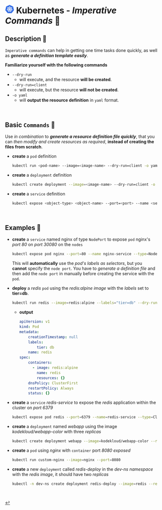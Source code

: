 # <img src="../../00-resources/img/k8s.png" width="30px"> **Kubernetes** - ***Imperative Commands*** 🧙

## **Description** 👀

`Imperative commands` can help in getting one time tasks done quickly, as well as ***generate a definition template easily***.

**Familiarize yourself with the following commands**

* `--dry-run`
  * will execute, and the resource **will be created**.
* `--dry-run=client`
  * will execute, but the resource **will not be created**.
* `-o yaml`
  * will **output the resource definition** in `yaml` format.

<br>

## **Basic** `Commands` 📝

Use *in combination* to ***generate a resource definition file quickly***, that you can *then modify and create resources as required*, **instead of creating the files from scratch**.

* **create** a `pod` definition

    ```bash
    kubectl run <pod-name> --image=<image-name> --dry-run=client -o yaml
    ```

* **create** a `deployment` definition

    ```bash
    kubectl create deployment --image=<image-name> --dry-run=client -o yaml
    ```

* **create** a `service` definition

    ```bash
    kubectl expose <object-type> <object-name> --port=<port> --name <service-name> --dry-run=client -o yaml
    ```

<br>

## **Examples** 🧩

* **create** a `service` named nginx of type `NodePort` to expose `pod` nginx's *port 80* on *port 30080* on the `nodes`

    ```bash
    kubectl expose pod nginx --port=80 --name nginx-service --type=NodePort --dry-run=client -o yaml
    ```

    This will **automatically** use the *pod's labels as selectors*, but you **cannot** specify the `node port`. You have to *generate a definition file* and then add the `node port` in manually before creating the service with the `pod`.

* **deploy** a *redis* `pod` using the *redis:alpine image* with the *labels* set to **tier=db**.

    ```bash
    kubectl run redis --image=redis:alpine --labels="tier=db" --dry-run=client -o yaml > redis-pod.yaml
    ```

  * **output**

    ```yaml
    apiVersion: v1
    kind: Pod
    metadata:
        creationTimestamp: null
        labels:
            tier: db
        name: redis
    spec:
        containers:
          - image: redis:alpine
            name: redis
            resources: {}
        dnsPolicy: ClusterFirst
        restartPolicy: Always
        status: {}
    ```

* **create** a `service` *redis-service* to expose the *redis* application within the cluster on *port 6379*

    ```bash
    kubectl expose pod redis --port=6379 --name=redis-service --type=ClusterIP --dry-run=client -o yaml > redis-service.yaml 
    ```

* **create** a `deployment` named *webapp* using the image *kodekloud/webapp-color* with three *replicas*

    ```bash
    kubectl create deployment webapp --image=kodekloud/webapp-color --replicas=3 --dry-run=client -o yaml > webapp-dep.yaml
    ```

* **create** a `pod` using *nginx* with `container` port *8080 exposed*

    ```bash
    kubectl run custom-nginx --image=nginx --port=8080
    ```

* **create** a new `deployment` called *redis-deploy* in the *dev-ns namespace* with the *redis image*, it should have two *replicas*

    ```bash
    kubectl -n dev-ns create deployment redis-deploy --image=redis --replicas=2 --dry-run=client -o yaml > rd-dev.yaml
    ```

<br>

[↩️](../README.md)
